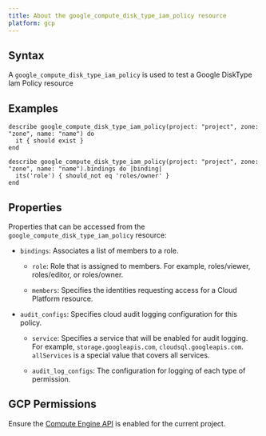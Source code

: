 ```yaml
---
title: About the google_compute_disk_type_iam_policy resource
platform: gcp
---
```


## Syntax
A `google_compute_disk_type_iam_policy` is used to test a Google DiskType Iam Policy resource

## Examples
```
describe google_compute_disk_type_iam_policy(project: "project", zone: "zone", name: "name") do
  it { should exist }
end

describe google_compute_disk_type_iam_policy(project: "project", zone: "zone", name: "name").bindings do |binding|
  its('role') { should_not eq 'roles/owner' }
end
```

## Properties
Properties that can be accessed from the `google_compute_disk_type_iam_policy` resource:

  * `bindings`: Associates a list of members to a role.

    * `role`: Role that is assigned to members. For example, roles/viewer, roles/editor, or roles/owner.

    * `members`: Specifies the identities requesting access for a Cloud Platform resource.

  * `audit_configs`: Specifies cloud audit logging configuration for this policy.

    * `service`: Specifies a service that will be enabled for audit logging. For example, `storage.googleapis.com`, `cloudsql.googleapis.com`. `allServices`  is a special value that covers all services.

    * `audit_log_configs`: The configuration for logging of each type of permission.



## GCP Permissions

Ensure the [Compute Engine API](https://console.cloud.google.com/apis/library/compute.googleapis.com/) is enabled for the current project.
